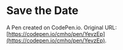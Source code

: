 # Save the Date

A Pen created on CodePen.io. Original URL: [https://codepen.io/cmho/pen/YevzEp](https://codepen.io/cmho/pen/YevzEp).

